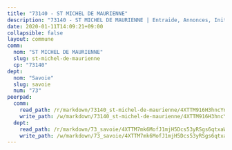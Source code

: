 ```yaml
---
title: "73140 - ST MICHEL DE MAURIENNE"
description: "73140 - ST MICHEL DE MAURIENNE | Entraide, Annonces, Initiatives"
date: 2020-01-11T14:09:21+09:00
collapsible: false
layout: commune
comm:
  nom: "ST MICHEL DE MAURIENNE"
  slug: st-michel-de-maurienne
  cp: "73140"
dept:
  nom: "Savoie"
  slug: savoie
  num: "73"
peerpad:
  comm:
    read_path: /r/markdown/73140_st-michel-de-maurienne/4XTTM916H3hncYn1GFo61hKtLnvPGLxr96YkjN8R5TAX1jPs6
    write_path: /w/markdown/73140_st-michel-de-maurienne/4XTTM916H3hncYn1GFo61hKtLnvPGLxr96YkjN8R5TAX1jPs6-K3TgV7dQafmK4fMJPA9wVuCmRQvEVqwDqNicmgRA9aoiNpF8uRKFAktGCcC7Drs1khRVpicSGeRmSx5bonLH2wxyfuJEhimGM7fvWyAePtHbcdU1NiFKVxPSMEG2THDZRa1vWEh6
  dept:
    read_path: /r/markdown/73_savoie/4XTTM7mk6MofJ1mjH5Dcs53yRSgs6qtxaWYjKD54ttqHGEMur
    write_path: /w/markdown/73_savoie/4XTTM7mk6MofJ1mjH5Dcs53yRSgs6qtxaWYjKD54ttqHGEMur-K3TgTorsK1WLw8S2EgnkoX8tJEgZgam6ANhvqrVqNfiz9fX8kbMKu5AF1rqzXyxMRZgoVPrb5EERe3PeBhqF1SBfP5G1PJnvsDUF2LQSxevobpkDM4djQDebTYoo6Yx53thenJpY
---
```


